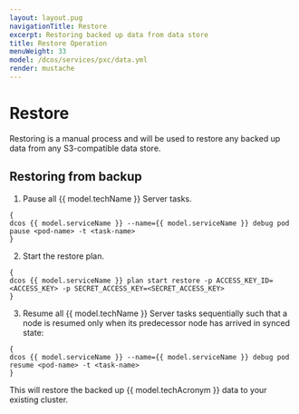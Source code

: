 ```yaml
---
layout: layout.pug
navigationTitle: Restore
excerpt: Restoring backed up data from data store
title: Restore Operation 
menuWeight: 33
model: /dcos/services/pxc/data.yml
render: mustache
---
```


# Restore

Restoring is a manual process and will be used to restore any backed up data from any S3-compatible data store.

## Restoring from backup

1. Pause all {{ model.techName }} Server tasks.

```shell
{
dcos {{ model.serviceName }} --name={{ model.serviceName }} debug pod pause <pod-name> -t <task-name>
}
```

2. Start the restore plan.

```shell
{
dcos {{ model.serviceName }} plan start restore -p ACCESS_KEY_ID=<ACCESS_KEY> -p SECRET_ACCESS_KEY=<SECRET_ACCESS_KEY>
}
```

3. Resume all {{ model.techName }} Server tasks sequentially such that a node is resumed only when its predecessor node has arrived in synced state:

```shell
{
dcos {{ model.serviceName }} --name={{ model.serviceName }} debug pod resume <pod-name> -t <task-name>
}
```

This will restore the backed up {{ model.techAcronym }} data to your existing cluster.

